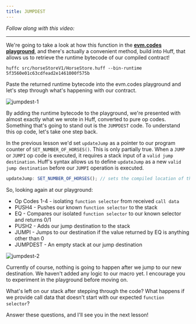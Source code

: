 ```yaml
---
title: JUMPDEST
---
```


_Follow along with this video:_

---

We're going to take a look at how this function in the [**evm.codes playground**](https://www.evm.codes/playground), and there's actually a convenient method, build into Huff, that allows us to retrieve the runtime bytecode of our compiled contract!

```
huffc src/horseStoreV1/HorseStore.huff --bin-runtime
5f3560e01c63cdfead2e1461000f575b
```

Paste the returned runtime bytecode into the evm.codes playground and let's step through what's happening with our contract.

![jumpdest-1](/formal-verification-1/21-jumpdest/jumpdest-1.png)

By adding the runtime bytecode to the playground, we're presented with almost exactly what we wrote in Huff, converted to pure op codes. Something that's going to stand out is the `JUMPDEST` code. To understand this op code, let's take one step back.

In the previous lesson we'd set `updateJump` as a pointer to our program counter of `SET_NUMBER_OF_HORSES()`. This is only partially true. When a `JUMP` or `JUMPI` op code is executed, it requires a stack input of a `valid jump destination`. Huff's syntax allows us to define `updateJump` as a new `valid jump destination` before our `JUMPI` operation is executed.

```js
updateJump: SET_NUMBER_OF_HORSES(); // sets the compiled location of the SET_NUMBER_OF_HORSES macro as a valid jump destination.
```

So, looking again at our playground:

- Op Codes 1-4 - isolating `function selector` from received `call data`
- PUSH4 - Pushes our known `function selector` to the stack
- EQ - Compares our isolated `function selector` to our known selector and returns 0/1
- PUSH2 - Adds our jump destination to the stack
- JUMPI - Jumps to our destination if the value returned by EQ is anything other than 0
- JUMPDEST - An empty stack at our jump destination

![jumpdest-2](/formal-verification-1/21-jumpdest/jumpdest-2.png)

Currently of course, nothing is going to happen after we jump to our new destination. We haven't added any logic to our macro yet. I encourage you to experiment in the playground before moving on.

What's left on our stack after stepping through the code?
What happens if we provide call data that doesn't start with our expected `function selector`?

Answer these questions, and I'll see you in the next lesson!
